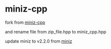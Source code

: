 miniz-cpp
=========



fork from [miniz-cpp](https://github.com/tfussell/miniz-cpp)

and rename file from zip_file.hpp to miniz_cpp.hpp



update miniz to v2.2.0 from [miniz](https://github.com/richgel999/miniz)



